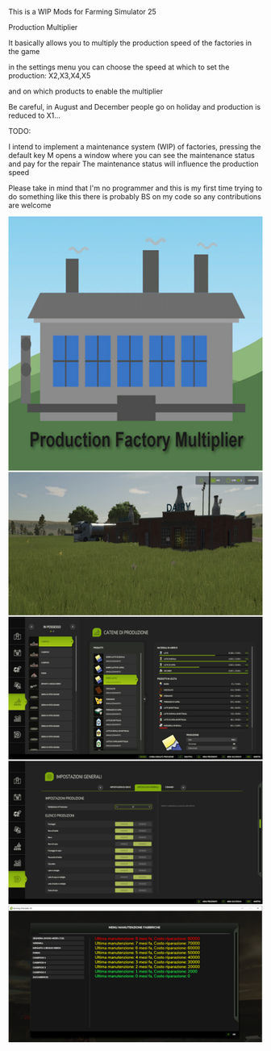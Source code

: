 This is a WIP
Mods for Farming Simulator 25

Production Multiplier

It basically allows you to multiply the production speed of the factories in the game

in the settings menu you can choose the speed at which to set the production:
X2,X3,X4,X5

and on which products to enable the multiplier

Be careful, in August and December people go on holiday and production is reduced to X1...


TODO:

I intend to implement a maintenance system (WIP) of factories, pressing the default key M opens a window where you can see the maintenance status and pay for the repair
The maintenance status will influence the production speed 

Please take in mind that I'm no programmer and this is my first time trying to do something like this
there is probably BS on my code so any contributions are welcome

![alt text](images/iconBig.jpg)
![alt text](images/screenshot0.jpg)
![alt text](images/screenshot1.jpg)
![alt text](images/screenshot2.jpg)
![alt text](images/Immagine.png)


